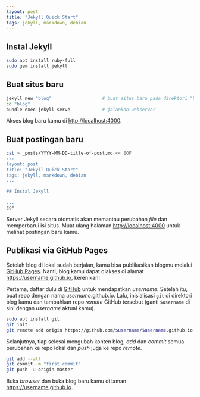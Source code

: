 ```yaml
---
layout: post
title: "Jekyll Quick Start"
tags: jekyll, markdown, debian
---
```


## Instal Jekyll

~~~ sh
sudo apt install ruby-full
sudo gem install jekyll
~~~

## Buat situs baru

~~~ sh
jekyll new "blog"                   # buat situs baru pada direktori "blog"
cd "blog"
bundle exec jekyll serve            # jalankan webserver
~~~

Akses blog baru kamu di <http://localhost:4000>.


## Buat postingan baru

~~~ sh
cat > _posts/YYYY-MM-DD-title-of-post.md << EOF
---
layout: post
title: "Jekyll Quick Start"
tags: jekyll, markdown, debian
---

## Instal Jekyll

...
EOF
~~~

Server Jekyll secara otomatis akan memantau perubahan *file* dan memperbarui isi
situs. Muat ulang halaman <http://localhost:4000> untuk melihat postingan baru
kamu.


## Publikasi via GitHub Pages

Setelah blog di lokal sudah berjalan, kamu bisa publikasikan blogmu melalui
[GitHub Pages](https://pages.github.com/). Nanti, blog kamu dapat diakses di
alamat <https://username.github.io>, keren kan!

Pertama, daftar dulu di [GitHub](https://github.com/) untuk mendapatkan
*username*. Setelah itu, buat repo dengan nama *username*.github.io.
Lalu, inisialisasi `git` di direktori blog kamu dan tambahkan repo *remote*
GitHub tersebut (ganti `$username` di sini dengan *username* aktual kamu).

~~~ sh
sudo apt install git
git init
git remote add origin https://github.com/$username/$username.github.io.git
~~~

Selanjutnya, tiap selesai mengubah konten blog, *add* dan *commit* semua
perubahan ke repo lokal dan *push* juga ke repo *remote*.

~~~ sh
git add --all
git commit -m "first commit"
git push -u origin master
~~~

Buka *browser* dan buka blog baru kamu di laman <https://username.github.io>.
